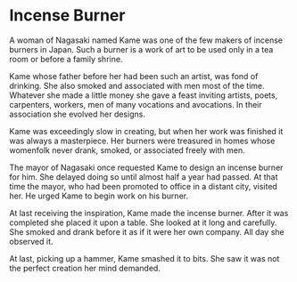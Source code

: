 # Incense Burner

A woman of Nagasaki named Kame was one of the few makers of incense burners in Japan. Such a burner is a work of art to be used only in a tea room or before a family shrine.

Kame whose father before her had been such an artist, was fond of drinking. She also smoked and associated with men most of the time. Whatever she made a little money she gave a feast inviting artists, poets, carpenters, workers, men of many vocations and avocations. In their association she evolved her designs.

Kame was exceedingly slow in creating, but when her work was finished it was always a masterpiece. Her burners were treasured in homes whose womenfolk never drank, smoked, or associated freely with men.

The mayor of Nagasaki once requested Kame to design an incense burner for him. She delayed doing so until almost half a year had passed. At that time the mayor, who had been promoted to office in a distant city, visited her. He urged Kame to begin work on his burner.

At last receiving the inspiration, Kame made the incense burner. After it was completed she placed it upon a table. She looked at it long and carefully. She smoked and drank before it as if it were her own company. All day she observed it.

At last, picking up a hammer, Kame smashed it to bits. She saw it was not the perfect creation her mind demanded.
